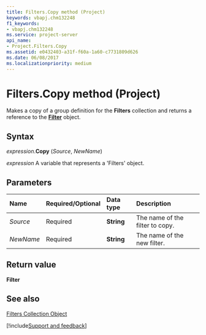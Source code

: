 ```yaml
---
title: Filters.Copy method (Project)
keywords: vbapj.chm132248
f1_keywords:
- vbapj.chm132248
ms.service: project-server
api_name:
- Project.Filters.Copy
ms.assetid: e0432403-a31f-f60a-1a60-c7731809d626
ms.date: 06/08/2017
ms.localizationpriority: medium
---
```



# Filters.Copy method (Project)

Makes a copy of a group definition for the **Filters** collection and returns a reference to the **[Filter](Project.Filter.md)** object.


## Syntax

_expression_.**Copy** (_Source_, _NewName_)

_expression_ A variable that represents a 'Filters' object.


## Parameters



|Name|Required/Optional|Data type|Description|
|:-----|:-----|:-----|:-----|
| _Source_|Required|**String**|The name of the filter to copy.|
| _NewName_|Required|**String**|The name of the new filter.|

## Return value

 **Filter**


## See also


[Filters Collection Object](Project.filters.md)

[!include[Support and feedback](~/includes/feedback-boilerplate.md)]